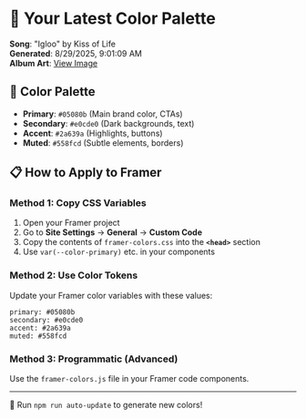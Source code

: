 # 🎨 Your Latest Color Palette

**Song**: "Igloo" by Kiss of Life  
**Generated**: 8/29/2025, 9:01:09 AM  
**Album Art**: [View Image](https://lastfm.freetls.fastly.net/i/u/300x300/ec90e5e32ce7c2bf9ddfa1be3f480ff3.jpg)

## 🎨 Color Palette
- **Primary**: `#05080b` (Main brand color, CTAs)
- **Secondary**: `#e0cde0` (Dark backgrounds, text)  
- **Accent**: `#2a639a` (Highlights, buttons)
- **Muted**: `#558fcd` (Subtle elements, borders)

## 📋 How to Apply to Framer

### Method 1: Copy CSS Variables
1. Open your Framer project
2. Go to **Site Settings** → **General** → **Custom Code**
3. Copy the contents of `framer-colors.css` into the **`<head>`** section
4. Use `var(--color-primary)` etc. in your components

### Method 2: Use Color Tokens
Update your Framer color variables with these values:
```
primary: #05080b
secondary: #e0cde0
accent: #2a639a
muted: #558fcd
```

### Method 3: Programmatic (Advanced)
Use the `framer-colors.js` file in your Framer code components.

---
🔄 Run `npm run auto-update` to generate new colors!